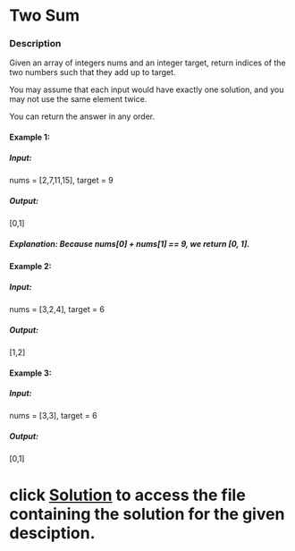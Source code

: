 # Two Sum

### Description
Given an array of integers nums and an integer target, return indices of the two numbers such that they add up to target.

You may assume that each input would have exactly one solution, and you may not use the same element twice.

You can return the answer in any order.

 

#### Example 1:

##### Input:
nums = [2,7,11,15], target = 9
##### Output:
[0,1]
##### Explanation: Because nums[0] + nums[1] == 9, we return [0, 1].


#### Example 2:

##### Input:
nums = [3,2,4], target = 6
##### Output:
[1,2]

#### Example 3:

##### Input:
nums = [3,3], target = 6
##### Output:
[0,1]

# click [Solution](3-Two_Sum.py ) to access the file containing the solution for the given desciption.